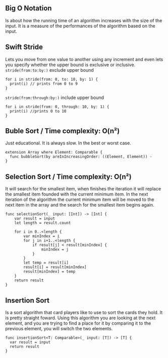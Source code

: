 ## Big O Notation
Is about how the running time of an algorithm increases with the size of the input.
It is a measure of the performances of the algorithm based on the input.

## Swift Stride
Lets you move from one value to another using any increment and even lets you specify whether the upper bound is exclusive or inclusive. <br>
`stride(from:to:by:)` exclude upper bound
```
for i in stride(from: 0, to: 10, by: 1) {
  print(i) // prints from 0 to 9
}
```
`stride(from:through:by:)`  include upper bound
```
for i in stride(from: 0, through: 10, by: 1) {
  print(i) //prints 0 to 10
}
```


## Buble Sort  / Time complexity: O(n²)
Just educational. It is always slow. In the best or worst case.
```
extension Array where Element: Comparable {
  func bubbleSort(by areInIncreasingOrder: ((Element, Element)) -
}
```

## Selection Sort / Time complexity: O(n²)
It will search for the smallest item, when finishes the iteration it will replace the smallest item founded with the current minimum item. In the next iteration of the algorithm the current minimum item will be moved to the next item in the array and the search for the smallest item begins again.
```
func selectionSort(_ input: [Int]) -> [Int] {
    var result = input
    let length = result.count

    for i in 0..<length {
        var minIndex = i
        for j in i+1..<length {
            if result[j] < result[minIndex] {
                minIndex = j
            }
        }
        let temp = result[i]
        result[i] = result[minIndex]
        result[minIndex] = temp
    }
    return result
}
```

## Insertion Sort
Is a sort algorithm that card players like to use to sort the cards they hold. It is pretty straight foward.
Using this algorithm you are looking at the next element, and you are trying to find a place for it by comparing it to the previous element, you will switch the two elements.
```
func insertionSort<T: Comparable>(_ input: [T]) -> [T] {
  var result = input
  return result
}
```
